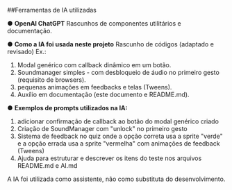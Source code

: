 ##Ferramentas de IA utilizadas

● **OpenAI ChatGPT**
Rascunhos de componentes utilitários e documentação.

● **Como a IA foi usada neste projeto**
Rascunho de códigos (adaptado e revisado)
Ex.: 
1) Modal genérico com callback dinâmico em um botão.
2) Soundmanager simples - com desbloqueio de áudio no primeiro gesto (requisito de browsers).
3) pequenas animações em feedbacks e telas (Tweens).
4) Auxílio em documentação (este documento e README.md).

● **Exemplos de prompts utilizados na IA:**
1) adicionar confirmação de callback ao botão do modal genérico criado
2) Criação de SoundManager com "unlock" no primeiro gesto
3) Sistema de feedback no quiz onde a opção correta usa a sprite "verde" e a opção errada usa a sprite "vermelha" com animações de feedback (Tweens)
4) Ajuda para estruturar e descrever os itens do teste nos arquivos README.md e AI.md

A IA foi utilizada como assistente, não como substituta do desenvolvimento.




